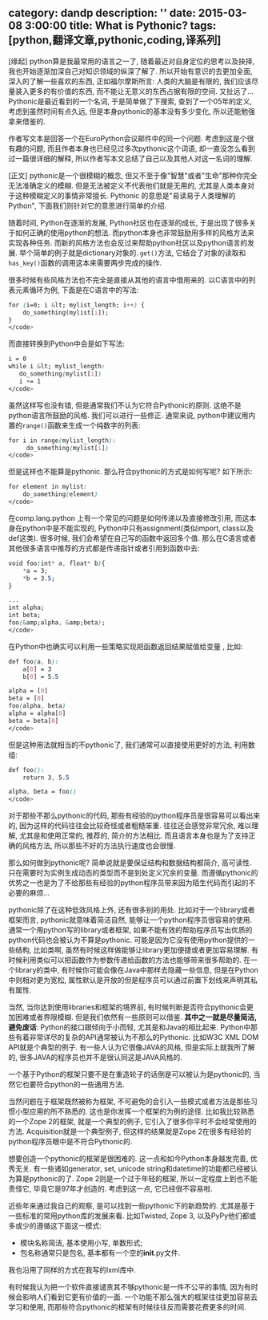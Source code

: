 category: dandp
description: ''
date: 2015-03-08 3:00:00
title: What is Pythonic?
tags: [python,翻译文章,pythonic,coding,译系列]
---

<p>[缘起] python算是我最常用的语言之一了, 随着最近对自身定位的思考以及抉择, 我也开始逐渐加深自己对知识领域的纵深了解了. 所以开始有意识的去更加全面, 深入的了解一些喜欢的东西, 正如福尔摩斯所言: 人类的大脑是有限的, 我们应该尽量装入更多的有价值的东西, 而不能让无意义的东西占据有限的空间. 又扯远了... Pythonic是最近看到的一个名词, 于是简单做了下搜索, 查到了一个05年的定义, 考虑到虽然时间有点久远, 但是本身pythonic的基本没有多少变化, 所以还能勉强拿来借鉴的.</p>

<p>作者写文本是回答一个在EuroPython会议邮件中的同一个问题. 考虑到这是个很有趣的问题, 而且作者本身也已经见过多次pythonic这个词语, 却一直没怎么看到过一篇很详细的解释, 所以作者写本文总结了自己以及其他人对这一名词的理解.</p>

<p>[正文]  pythonic是一个很模糊的概念, 但又不至于像"智慧"或者"生命"那种你完全无法准确定义的模糊. 但是无法被定义不代表他们就是无用的, 尤其是人类本身对于这种模糊定义的事情非常擅长. Pythonic 的意思是"易读易于人类理解的Python",  下面我们则针对它的意思进行简单的介绍.</p>

<p>随着时间, Python在逐渐的发展, Python社区也在逐渐的成长, 于是出现了很多关于如何正确的使用python的想法. 而python本身也非常鼓励用多样的风格方法来实现各种任务. 而新的风格方法也会反过来帮助python社区以及python语言的发展. 举个简单的例子就是dictionary对象的<code>.get()</code>方法, 它结合了对象的读取和<code>has_key()</code>函数的调用这本来需要两步完成的操作.</p>

<p>很多时候有些风格方法也不完全是直接从其他的语言中借用来的. 以C语言中的列表元素循环为例, 下面是在C语言中的写法:</p>


``` css
for (i=0; i &lt; mylist_length; i++) {
    do_something(mylist[i]);
}
</code>
```


<p>而直接转换到Python中会是如下写法:</p>


``` css
i = 0
while i &lt; mylist_length:
   do_something(mylist[i])
   i += 1
</code>
```


<p>虽然这样写也没有错, 但是通常我们不认为它符合Pythonic的原则. 这绝不是python语言所鼓励的风格. 我们可以进行一些修正. 通常来说, python中建议用内置的<code>range()</code>函数来生成一个纯数字的列表:</p>


``` css
for i in range(mylist_length):
     do_something(mylist[i])
</code>
```


<p>但是这样也不能算是pythonic. 那么符合pythonic的方式是如何写呢? 如下所示:</p>


``` css
for element in mylist:
    do_something(element)
</code>
```


<p>在comp.lang.python 上有一个常见的问题是如何传递以及直接修改引用, 而这本身在python中是不能实现的, Python中只有assignment(类似import, class以及def这类). 很多时候, 我们会希望在自己写的函数中返回多个值. 那么在C语言或者其他很多语言中推荐的方式都是传递指针或者引用到函数中去:</p>


``` css
void foo(int* a, float* b){
    *a = 3;
    *b = 3.5;
}

...
int alpha;
int beta;
foo(&amp;alpha, &amp;beta);
</code>
```


<p>在Python中也确实可以利用一些策略实现把函数返回结果赋值给变量 , 比如:</p>


``` css
def foo(a, b):
    a[0] = 3
    b[0] = 5.5

alpha = [0]
beta = [0]
foo(alpha, beta)
alpha = alpha[0]
beta = beta[0]
</code>
```


<p>但是这种用法就相当的不pythonic了, 我们通常可以直接使用更好的方法, 利用数组:</p>


``` css
def foo():
    return 3, 5.5

alpha, beta = foo()
</code>
```


<p>对于那些不那么pythonic的代码, 那些有经验的python程序员是很容易可以看出来的, 因为这样的代码往往会比较奇怪或者粗糙笨重. 往往还会感觉非常冗余, 难以理解, 尤其是和使用正常的, 推荐的, 简介的方法相比.  而且语言本身也是为了支持正确的风格方法,  所以那些不好的方法执行速度也会很慢.</p>

<p>那么如何做到pythonic呢? 简单说就是要保证结构和数据结构都简介, 高可读性. 只在需要时为实例生成动态的类型而不是到处定义冗余的变量. 而遵循pythonic的优势之一也是为了不给那些有经验的python程序员带来因为陌生代码而引起的不必要的麻烦...</p>

<p>pythonic除了在这种低效风格上外, 还有很多别的用处. 比如对于一个library或者框架而言, pythonic就意味着简洁自然, 能够让一个python程序员很容易的使用. 通常一个用python写的library或者框架,  如果不能有效的帮助程序员写出优质的python代码也会被认为不算是pythonic.  可能是因为它没有使用python提供的一些结构, 比如类啊, 虽然有时候这样做能够让library更加便捷或者更加容易理解.  有时候利用类似可以把函数作为参数传递给函数的方法也能够带来很多帮助的.  在一个library的类中, 有时候你可能会像在Java中那样去隐藏一些信息, 但是在Python中则相对更为宽松, 属性默认是开放的但是程序员可以通过前置下划线来声明其私有属性.</p>

<p>当然, 当你达到使用libraries和框架的境界前,  有时候判断是否符合pythonic会更加困难或者界限模糊. 但是我们依然有一些原则可以借鉴. <strong>其中之一就是尽量简洁, 避免废话</strong>: Python的接口跟倾向于小而轻, 尤其是和Java的相比起来. Python中那些有着非常详尽的复杂的API通常被认为不那么的Pythonic. 比如W3C XML DOM API就是个典型的例子. 有一些人认为它很像JAVA的风格, 但是实际上就我所了解的, 很多JAVA的程序员也并不是很认同这是JAVA风格的.</p>

<p>一个基于Python的框架只要不是在重造轮子的话倒是可以被认为是pythonic的, 当然它也要符合python的一些通用方法. </p>

<p>当然问题在于框架既然被称为框架, 不可避免的会引入一些模式或者方法是那些习惯小型应用的所不熟悉的. 这也是你发挥一个框架的为例的途径. 比如我比较熟悉的一个Zope 2的框架, 就是一个典型的例子, 它引入了很多你平时不会经常使用的方法. Acquisition就是一个典型例子, 但这样的结果就是Zope 2在很多有经验的python程序员眼中是不符合Pythonic的.</p>

<p>想要创造一个pythonic的框架是很困难的. 这一点和如今Python本身越发完善, 优秀无关. 有一些诸如generator, set, unicode string和datetime的功能都已经被认为算是pythonic的了. Zope 2则是一个过于年轻的框架, 所以一定程度上到也不能责怪它, 毕竟它是97年才创造的. 考虑到这一点, 它已经很不容易啦.</p>

<p>近些年来通过我自己的观察, 是可以找到一些pythonic下的新趋势的. 尤其是基于一些标准的常用python库的发展来看. 比如Twisted, Zope 3, 以及PyPy他们都或多或少的遵循这下面这一模式:</p>

<ul>
<li>模块名称简洁, 基本使用小写, 单数形式;</li>
<li>包名称通常只是包名, 基本都有一个空的<strong>init</strong>.py文件.</li>
</ul>

<p>我也沿用了同样的方式在我写的lxml库中.</p>

<p>有时候我认为把一个软件直接谴责其不够pythonic是一件不公平的事情, 因为有时候会影响人们看到它更有价值的一面. 一个功能不那么强大的框架往往更加容易去学习和使用, 而那些符合pythonic的框架有时候往往反而需要花费更多的时间.</p>
